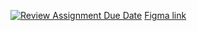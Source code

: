 [![Review Assignment Due Date](https://classroom.github.com/assets/deadline-readme-button-24ddc0f5d75046c5622901739e7c5dd533143b0c8e959d652212380cedb1ea36.svg)](https://classroom.github.com/a/2PIyyh5k)
[Figma link](https://www.figma.com/file/xeqWTstLfyISMfSYUUfLZ3/Twitnet?type=design&node-id=5%3A1343&mode=design&t=3cFuiE2XqXjGkKsO-1)
